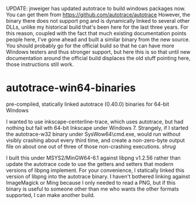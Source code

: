 UPDATE: jnweiger has updated autotrace to build windows packages now. You can get them from https://github.com/autotrace/autotrace
However, the binary there does not support png and is dynamically linked to several other DLLs, unlike my historical build that's been here for the last three years. For this reason, coupled with the fact that much existing documentation points people here, I've gone ahead and built a similar binary from the new source. You should probably go for the official build so that he can have more Windows testers and thus stronger support, but here this is so that until new documentation around the official build displaces the old stuff pointing here, those instructions still work. 

# autotrace-win64-binaries
pre-compiled, statically linked autotrace (0.40.0) binaries for 64-bit Windows

I wanted to use inkscape-centerline-trace, which uses autotrace, but had nothing but fail wth 
64-bit Inkscape under Windows 7. Strangely, if I started the autotrace-w32 binary under SysWow64\cmd.exe, 
would run without visibly crashing about every third time, and create a non-zero-byte output file on about one 
out of three of those non-crashing executions. *shrug* 

I built this under MSYS2/MinGW64-6.1 against libpng v1.2.56 rather than update the autotrace code to use the 
getters and setters that modern versions of libpng implement. For your convenience, I statically linked this 
version of libpng into the autotrace binary. I haven't bothered linking against ImageMagick or Ming because I 
only needed to read a PNG, but if this binary is useful to someone other than me who wants the other formats
supported, I can make another build. 
